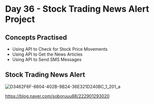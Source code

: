 # Day 36 - Stock Trading News Alert Project
## Concepts Practised
- Using API to Check for Stock Price Movements
- Using API to Get the News Articles
- Using API to Send SMS Messages
## Stock Trading News Alert


![D3462F6F-6604-402B-9B24-36E321D240BC_1_201_a](https://user-images.githubusercontent.com/116648895/224188946-31009cb6-3599-4ce1-86d3-f593dad804e3.jpeg)

https://blog.naver.com/soboruuu88/222901293020
